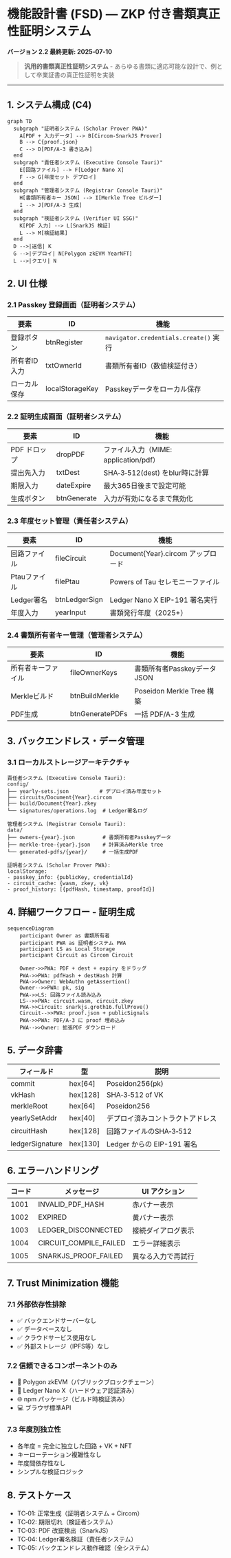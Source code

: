 # 機能設計書 (FSD) — ZKP 付き書類真正性証明システム
**バージョン 2.2 最終更新: 2025‑07‑10**

> **汎用的書類真正性証明システム** - あらゆる書類に適応可能な設計で、例として卒業証書の真正性証明を実装

---

## 1. システム構成 (C4)
```mermaid
graph TD
  subgraph "証明者システム (Scholar Prover PWA)"
    A[PDF + 入力データ] --> B[Circom-SnarkJS Prover]
    B --> C{proof.json}
    C --> D[PDF/A‑3 書き込み]
  end
  subgraph "責任者システム (Executive Console Tauri)"
    E[回路ファイル] --> F[Ledger Nano X]
    F --> G[年度セット デプロイ]
  end
  subgraph "管理者システム (Registrar Console Tauri)"
    H[書類所有者キー JSON] --> I[Merkle Tree ビルダー]
    I --> J[PDF/A-3 生成]
  end
  subgraph "検証者システム (Verifier UI SSG)"
    K[PDF 入力] --> L[SnarkJS 検証]
    L --> M[検証結果]
  end
  D -->|送信| K
  G -->|デプロイ| N[Polygon zkEVM YearNFT]
  L -->|クエリ| N
```

## 2. UI 仕様
### 2.1 Passkey 登録画面（証明者システム）
| 要素 | ID | 機能 |
|------|----|------|
| 登録ボタン | btnRegister | `navigator.credentials.create()` 実行 |
| 所有者ID入力 | txtOwnerId | 書類所有者ID（数値検証付き） |
| ローカル保存 | localStorageKey | Passkeyデータをローカル保存 |

### 2.2 証明生成画面（証明者システム）
| 要素 | ID | 機能 |
|------|----|------|
| PDF ドロップ | dropPDF | ファイル入力（MIME: application/pdf） |
| 提出先入力 | txtDest | SHA‑3‑512(dest) をblur時に計算 |
| 期限入力 | dateExpire | 最大365日後まで設定可能 |
| 生成ボタン | btnGenerate | 入力が有効になるまで無効化 |

### 2.3 年度セット管理（責任者システム）
| 要素 | ID | 機能 |
|------|----|------|
| 回路ファイル | fileCircuit | Document{Year}.circom アップロード |
| Ptauファイル | filePtau | Powers of Tau セレモニーファイル |
| Ledger署名 | btnLedgerSign | Ledger Nano X EIP-191 署名実行 |
| 年度入力 | yearInput | 書類発行年度（2025+） |

### 2.4 書類所有者キー管理（管理者システム）
| 要素 | ID | 機能 |
|------|----|------|
| 所有者キーファイル | fileOwnerKeys | 書類所有者Passkeyデータ JSON |
| Merkleビルド | btnBuildMerkle | Poseidon Merkle Tree 構築 |
| PDF生成 | btnGeneratePDFs | 一括 PDF/A-3 生成 |

## 3. バックエンドレス・データ管理

### 3.1 ローカルストレージアーキテクチャ
```
責任者システム (Executive Console Tauri):
config/
├── yearly-sets.json          # デプロイ済み年度セット
├── circuits/Document{Year}.circom
├── build/Document{Year}.zkey
└── signatures/operations.log  # Ledger署名ログ

管理者システム (Registrar Console Tauri):
data/
├── owners-{year}.json         # 書類所有者Passkeyデータ
├── merkle-tree-{year}.json    # 計算済みMerkle tree
└── generated-pdfs/{year}/     # 一括生成PDF

証明者システム (Scholar Prover PWA):
localStorage:
- passkey_info: {publicKey, credentialId}
- circuit_cache: {wasm, zkey, vk}
- proof_history: [{pdfHash, timestamp, proofId}]
```

## 4. 詳細ワークフロー - 証明生成

```mermaid
sequenceDiagram
    participant Owner as 書類所有者
    participant PWA as 証明者システム PWA
    participant LS as Local Storage
    participant Circuit as Circom Circuit

    Owner->>PWA: PDF + dest + expiry をドラッグ
    PWA->>PWA: pdfHash + destHash 計算
    PWA->>Owner: WebAuthn getAssertion()
    Owner-->>PWA: pk, sig
    PWA->>LS: 回路ファイル読み込み
    LS-->>PWA: circuit.wasm, circuit.zkey
    PWA->>Circuit: snarkjs.groth16.fullProve()
    Circuit-->>PWA: proof.json + publicSignals
    PWA->>PWA: PDF/A-3 に proof 埋め込み
    PWA-->>Owner: 拡張PDF ダウンロード
```

## 5. データ辞書
| フィールド | 型 | 説明 |
|-----------|----|------|
| commit | hex[64] | Poseidon256(pk) |
| vkHash | hex[128]| SHA‑3‑512 of VK |
| merkleRoot | hex[64] | Poseidon256 |
| yearlySetAddr | hex[40] | デプロイ済みコントラクトアドレス |
| circuitHash | hex[128] | 回路ファイルのSHA‑3‑512 |
| ledgerSignature | hex[130] | Ledger からの EIP-191 署名 |

## 6. エラーハンドリング
| コード | メッセージ | UI アクション |
|-------|-----------|-------------|
| 1001 | INVALID_PDF_HASH | 赤バナー表示 |
| 1002 | EXPIRED | 黄バナー表示 |
| 1003 | LEDGER_DISCONNECTED | 接続ダイアログ表示 |
| 1004 | CIRCUIT_COMPILE_FAILED | エラー詳細表示 |
| 1005 | SNARKJS_PROOF_FAILED | 異なる入力で再試行 |

## 7. Trust Minimization 機能

### 7.1 外部依存性排除
- ✅ バックエンドサーバーなし
- ✅ データベースなし
- ✅ クラウドサービス使用なし
- ✅ 外部ストレージ（IPFS等）なし

### 7.2 信頼できるコンポーネントのみ
- 🔐 Polygon zkEVM（パブリックブロックチェーン）
- 📱 Ledger Nano X（ハードウェア認証済み）
- 🌐 npm パッケージ（ビルド時検証済み）
- 💻 ブラウザ標準API

### 7.3 年度別独立性
- 各年度 = 完全に独立した回路 + VK + NFT
- キーローテーション複雑性なし
- 年度間依存性なし
- シンプルな検証ロジック

## 8. テストケース
- TC‑01: 正常生成（証明者システム + Circom）
- TC‑02: 期限切れ（検証者システム）
- TC‑03: PDF 改竄検出（SnarkJS）
- TC‑04: Ledger署名検証（責任者システム）
- TC‑05: バックエンドレス動作確認（全システム）
